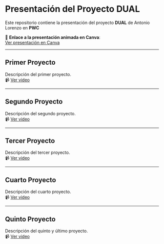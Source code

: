 # Presentación del Proyecto DUAL

Este repositorio contiene la presentación del proyecto **DUAL** de Antonio Lorenzo en **PWC**

🔗 **Enlace a la presentación animada en Canva**:  
[Ver presentación en Canva](https://www.canva.com/design/DAGofKzHEv8/Wq4JLcg5GBi-OxarTUuJ7w/view?utm_content=DAGofKzHEv8&utm_campaign=share_your_design&utm_medium=link2&utm_source=shareyourdesignpanel)

---

## Primer Proyecto

Descripción del primer proyecto.  
📹 [Ver video](https://youtu.be/GzLfuRRy9_g)

---

## Segundo Proyecto

Descripción del segundo proyecto.  
📹 [Ver video](https://youtu.be/MghrN0IWSrY)

---

## Tercer Proyecto

Descripción del tercer proyecto.  
📹 [Ver video](https://youtu.be/N5zG8ObQlCs)

---

## Cuarto Proyecto

Descripción del cuarto proyecto.  
📹 [Ver video](https://youtu.be/xrNw6j8bV4c)

---

## Quinto Proyecto

Descripción del quinto y último proyecto.  
📹 [Ver video](https://youtu.be/1YcqmZc5Jvw)
